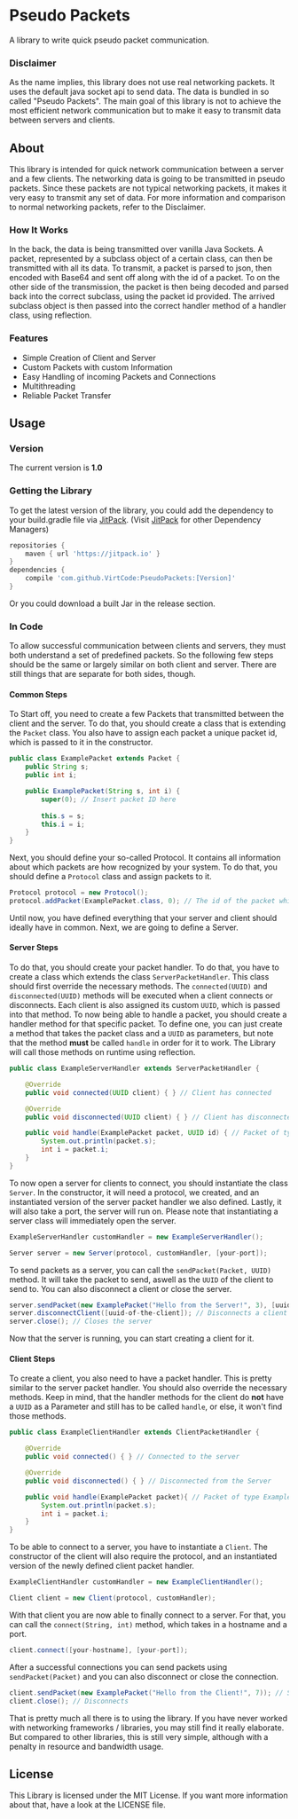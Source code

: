 # Pseudo Packets
A library to write quick pseudo packet communication.
### Disclaimer
As the name implies, this library does not use real networking packets. It uses the default java socket api to send data. The data is bundled in so called "Pseudo Packets". The main goal of this library is not to achieve the most efficient network communication but to make it easy to transmit data between servers and clients.
## About
This library is intended for quick network communication between a server and a few clients. The networking data is going to be transmitted in pseudo packets. Since these packets are not typical networking packets, it makes it very easy to transmit any set of data. For more information and comparison to normal networking packets, refer to the Disclaimer. 
### How It Works
In the back, the data is being transmitted over vanilla Java Sockets. A packet, represented by a subclass object of a certain class, can then be transmitted with all its data. To transmit, a packet is parsed to json, then encoded with Base64 and sent off along with the id of a packet. To on the other side of the transmission, the packet is then being decoded and parsed back into the correct subclass, using the packet id provided. The arrived subclass object is then passed into the correct handler method of a handler class, using reflection.
### Features
* Simple Creation of Client and Server
* Custom Packets with custom Information
* Easy Handling of incoming Packets and Connections
* Multithreading
* Reliable Packet Transfer
## Usage
### Version
The current version is **1.0**
### Getting the Library
To get the latest version of the library, you could add the dependency to your build.gradle file via [JitPack](https://jitpack.io/#VirtCode/PseudoPackets/ "PseudoPackets on JitPack"). (Visit [JitPack](https://jitpack.io/#VirtCode/PseudoPackets/ "PseudoPackets on JitPack") for other Dependency Managers)
```groovy
repositories {
    maven { url 'https://jitpack.io' }
}
dependencies {
    compile 'com.github.VirtCode:PseudoPackets:[Version]'
}
```
Or you could download a built Jar in the release section.
### In Code
To allow successful communication between clients and servers, they must both understand a set of predefined packets. So the following few steps should be the same or largely similar on both client and server. There are still things that are separate for both sides, though.
#### Common Steps
To Start off, you need to create a few Packets that transmitted between the client and the server. To do that, you should create a class that is extending the ```Packet``` class. You also have to assign each packet a unique packet id, which is passed to it in the constructor.
```java
public class ExamplePacket extends Packet {
    public String s;
    public int i;

    public ExamplePacket(String s, int i) {
        super(0); // Insert packet ID here
        
        this.s = s;
        this.i = i;
    }
}
```
Next, you should define your so-called Protocol. It contains all information about which packets are how recognized by your system. To do that, you should define a ```Protocol``` class and assign packets to it.
```java
Protocol protocol = new Protocol();
protocol.addPacket(ExamplePacket.class, 0); // The id of the packet which class is assigned
```
Until now, you have defined everything that your server and client should ideally have in common. Next, we are going to define a Server.
#### Server Steps
To do that, you should create your packet handler. To do that, you have to create a class which extends the class ```ServerPacketHandler```. This class should first override the necessary methods. The ```connected(UUID)``` and ```disconnected(UUID)``` methods will be executed when a client connects or disconnects. Each client is also assigned its custom ```UUID```, which is passed into that method. To now being able to handle a packet, you should create a handler method for that specific packet. To define one, you can just create a method that takes the packet class and a ```UUID``` as parameters, but note that the method **must** be called ```handle``` in order for it to work. The Library will call those methods on runtime using reflection.
```java
public class ExampleServerHandler extends ServerPacketHandler {

    @Override
    public void connected(UUID client) { } // Client has connected

    @Override
    public void disconnected(UUID client) { } // Client has disconnected

    public void handle(ExamplePacket packet, UUID id) { // Packet of type ExamplePacket received from client with UUID
        System.out.println(packet.s);
        int i = packet.i;
    }
}
```
To now open a server for clients to connect, you should instantiate the class ```Server```. In the constructor, it will need a protocol, we created, and an instantiated version of the server packet handler we also defined. Lastly, it will also take a port, the server will run on. Please note that instantiating a server class will immediately open the server. <br>
```java
ExampleServerHandler customHandler = new ExampleServerHandler();

Server server = new Server(protocol, customHandler, [your-port]);
```

To send packets as a server, you can call the ```sendPacket(Packet, UUID)``` method. It will take the packet to send, aswell as the ```UUID``` of the client to send to. You can also disconnect a client or close the server.

```java
server.sendPacket(new ExamplePacket("Hello from the Server!", 3), [uuid-of-the-client]); // Sends a Packet
server.disconnectClient([uuid-of-the-client]); // Disconnects a client
server.close(); // Closes the server
```
Now that the server is running, you can start creating a client for it.
#### Client Steps
To create a client, you also need to have a packet handler. This is pretty similar to the server packet handler. You should also override the necessary methods. Keep in mind, that the handler methods for the client do **not** have a ```UUID``` as a Parameter and still has to be called ```handle```, or else, it won't find those methods.
```java
public class ExampleClientHandler extends ClientPacketHandler {

    @Override
    public void connected() { } // Connected to the server

    @Override
    public void disconnected() { } // Disconnected from the Server

    public void handle(ExamplePacket packet){ // Packet of type ExamplePacket was received
        System.out.println(packet.s);
        int i = packet.i;
    }
}
```
To be able to connect to a server, you have to instantiate a ```Client```. The constructor of the client will also require the protocol, and an instantiated version of the newly defined client packet handler.
```java
ExampleClientHandler customHandler = new ExampleClientHandler();

Client client = new Client(protocol, customHandler);
```
With that client you are now able to finally connect to a server. For that, you can call the ```connect(String, int)``` method, which takes in a hostname and a port.
```java
client.connect([your-hostname], [your-port]);
```
After a successful connections you can send packets using ```sendPacket(Packet)``` and you can also disconnect or close the connection.
```java
client.sendPacket(new ExamplePacket("Hello from the Client!", 7)); // Sends a Packet
client.close(); // Disconnects
```

That is pretty much all there is to using the library. If you have never worked with networking frameworks / libraries, you may still find it really elaborate. But compared to other libraries, this is still very simple, although with a penalty in resource and bandwidth usage.
## License
This Library is licensed under the MIT License. If you want more information about that, have a look at the LICENSE file.
